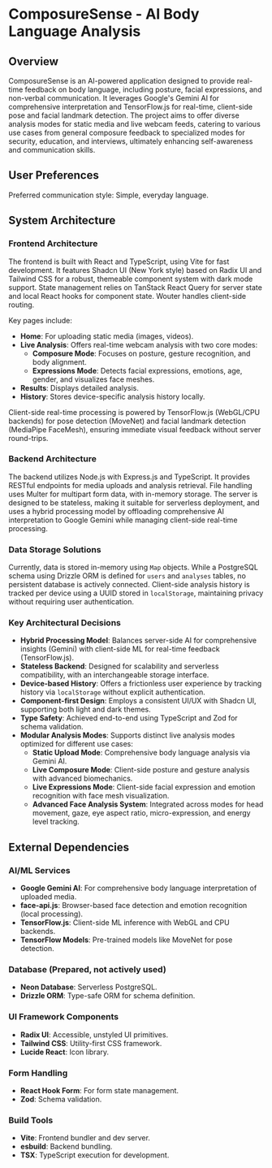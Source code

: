 # ComposureSense - AI Body Language Analysis

## Overview

ComposureSense is an AI-powered application designed to provide real-time feedback on body language, including posture, facial expressions, and non-verbal communication. It leverages Google's Gemini AI for comprehensive interpretation and TensorFlow.js for real-time, client-side pose and facial landmark detection. The project aims to offer diverse analysis modes for static media and live webcam feeds, catering to various use cases from general composure feedback to specialized modes for security, education, and interviews, ultimately enhancing self-awareness and communication skills.

## User Preferences

Preferred communication style: Simple, everyday language.

## System Architecture

### Frontend Architecture

The frontend is built with React and TypeScript, using Vite for fast development. It features Shadcn UI (New York style) based on Radix UI and Tailwind CSS for a robust, themeable component system with dark mode support. State management relies on TanStack React Query for server state and local React hooks for component state. Wouter handles client-side routing.

Key pages include:
- **Home**: For uploading static media (images, videos).
- **Live Analysis**: Offers real-time webcam analysis with two core modes:
    - **Composure Mode**: Focuses on posture, gesture recognition, and body alignment.
    - **Expressions Mode**: Detects facial expressions, emotions, age, gender, and visualizes face meshes.
- **Results**: Displays detailed analysis.
- **History**: Stores device-specific analysis history locally.

Client-side real-time processing is powered by TensorFlow.js (WebGL/CPU backends) for pose detection (MoveNet) and facial landmark detection (MediaPipe FaceMesh), ensuring immediate visual feedback without server round-trips.

### Backend Architecture

The backend utilizes Node.js with Express.js and TypeScript. It provides RESTful endpoints for media uploads and analysis retrieval. File handling uses Multer for multipart form data, with in-memory storage. The server is designed to be stateless, making it suitable for serverless deployment, and uses a hybrid processing model by offloading comprehensive AI interpretation to Google Gemini while managing client-side real-time processing.

### Data Storage Solutions

Currently, data is stored in-memory using `Map` objects. While a PostgreSQL schema using Drizzle ORM is defined for `users` and `analyses` tables, no persistent database is actively connected. Client-side analysis history is tracked per device using a UUID stored in `localStorage`, maintaining privacy without requiring user authentication.

### Key Architectural Decisions

- **Hybrid Processing Model**: Balances server-side AI for comprehensive insights (Gemini) with client-side ML for real-time feedback (TensorFlow.js).
- **Stateless Backend**: Designed for scalability and serverless compatibility, with an interchangeable storage interface.
- **Device-based History**: Offers a frictionless user experience by tracking history via `localStorage` without explicit authentication.
- **Component-first Design**: Employs a consistent UI/UX with Shadcn UI, supporting both light and dark themes.
- **Type Safety**: Achieved end-to-end using TypeScript and Zod for schema validation.
- **Modular Analysis Modes**: Supports distinct live analysis modes optimized for different use cases:
    - **Static Upload Mode**: Comprehensive body language analysis via Gemini AI.
    - **Live Composure Mode**: Client-side posture and gesture analysis with advanced biomechanics.
    - **Live Expressions Mode**: Client-side facial expression and emotion recognition with face mesh visualization.
    - **Advanced Face Analysis System**: Integrated across modes for head movement, gaze, eye aspect ratio, micro-expression, and energy level tracking.

## External Dependencies

### AI/ML Services

- **Google Gemini AI**: For comprehensive body language interpretation of uploaded media.
- **face-api.js**: Browser-based face detection and emotion recognition (local processing).
- **TensorFlow.js**: Client-side ML inference with WebGL and CPU backends.
- **TensorFlow Models**: Pre-trained models like MoveNet for pose detection.

### Database (Prepared, not actively used)

- **Neon Database**: Serverless PostgreSQL.
- **Drizzle ORM**: Type-safe ORM for schema definition.

### UI Framework Components

- **Radix UI**: Accessible, unstyled UI primitives.
- **Tailwind CSS**: Utility-first CSS framework.
- **Lucide React**: Icon library.

### Form Handling

- **React Hook Form**: For form state management.
- **Zod**: Schema validation.

### Build Tools

- **Vite**: Frontend bundler and dev server.
- **esbuild**: Backend bundling.
- **TSX**: TypeScript execution for development.
